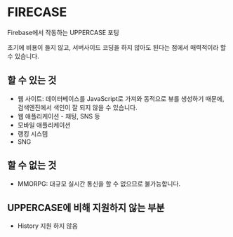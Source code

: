 # FIRECASE
Firebase에서 작동하는 UPPERCASE 포팅

초기에 비용이 들지 않고, 서버사이드 코딩을 하지 않아도 된다는 점에서 매력적이라 할 수 있습니다.

## 할 수 있는 것
- 웹 사이트: 데이터베이스를 JavaScript로 가져와 동적으로 뷰를 생성하기 때문에, 검색엔진에서 색인이 잘 되지 않을 수 있습니다.
- 웹 애플리케이션 - 채팅, SNS 등
- 모바일 애플리케이션
- 랭킹 시스템
- SNG

## 할 수 없는 것
- MMORPG: 대규모 실시간 통신을 할 수 없으므로 불가능합니다.

## UPPERCASE에 비해 지원하지 않는 부분
- History 지원 하지 않음